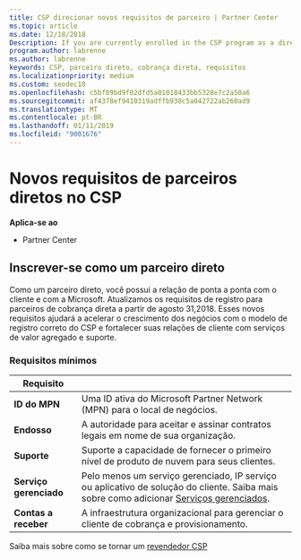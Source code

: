 ```yaml
---
title: CSP direcionar novos requisitos de parceiro | Partner Center
ms.topic: article
ms.date: 12/18/2018
Description: If you are currently enrolled in the CSP program as a direct partner, you should prepare to meet these updated support and services requirements.
program.author: labrenne
ms.author: labrenne
keywords: CSP, parceiro direto, cobrança direta, requisitos
ms.localizationpriority: medium
ms.custom: seodec18
ms.openlocfilehash: c5bf89bd9f02dfd5a01018433bb5328e7c2a50a6
ms.sourcegitcommit: af4378ef9410319adffb938c5a042722ab260ad9
ms.translationtype: MT
ms.contentlocale: pt-BR
ms.lasthandoff: 01/11/2019
ms.locfileid: "9001676"
---
```

# <a name="csp-direct-partner-new-requirements"></a>Novos requisitos de parceiros diretos no CSP

**Aplica-se ao**

- Partner Center

## <a name="enroll-as-a-direct-partner"></a>Inscrever-se como um parceiro direto

Como um parceiro direto, você possui a relação de ponta a ponta com o cliente e com a Microsoft. Atualizamos os requisitos de registro para parceiros de cobrança direta a partir de agosto 31,2018. Esses novos requisitos ajudará a acelerar o crescimento dos negócios com o modelo de registro correto do CSP e fortalecer suas relações de cliente com serviços de valor agregado e suporte. 

### <a name="minimum-requirements"></a>Requisitos mínimos

|**Requisito**|                             |
|--------------------------------|--------------------------------------------------------------|
|**ID do MPN**   |Uma ID ativa do Microsoft Partner Network (MPN) para o local de negócios.   |
|**Endosso**   |A autoridade para aceitar e assinar contratos legais em nome de sua organização.|
|**Suporte**   |Suporte a capacidade de fornecer o primeiro nível de produto de nuvem para seus clientes.|
|**Serviço gerenciado**   |Pelo menos um serviço gerenciado, IP serviço ou aplicativo de solução do cliente. Saiba mais sobre como adicionar [Serviços gerenciados](https://partner.microsoft.com/en-US/business-opportunities/managed-services-provider).|
|**Contas a receber** |A infraestrutura organizacional para gerenciar o cliente de cobrança e provisionamento. 

Saiba mais sobre como se tornar um [revendedor CSP](https://partner.microsoft.com/cloud-solution-provider)

<!-- for Jan 14 live date
## Transition from direct to indirect reseller

If you decide to move from a direct bill business to indirect reseller business,there are several steps you will need to take. To learn more about the transition, read [Transition from Cloud Solution Provider (CSP) direct partner to CSP indirect reseller](transition-direct-to-indirect) -->